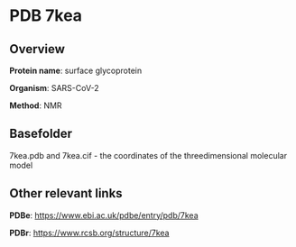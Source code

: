# PDB 7kea

## Overview

**Protein name**: surface glycoprotein

**Organism**: SARS-CoV-2

**Method**: NMR



## Basefolder

7kea.pdb and 7kea.cif - the coordinates of the threedimensional molecular model



## Other relevant links 
**PDBe**:  https://www.ebi.ac.uk/pdbe/entry/pdb/7kea
 
**PDBr**: https://www.rcsb.org/structure/7kea 
